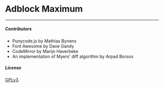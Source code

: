 Adblock Maximum
===============

***    

##### Contributors
* Punycode.js by Mathias Bynens
* Font Awesome by Dave Gandy
* CodeMirror by Marijn Haverbeke
* An implementation of Myers' diff algorithm by Arpad Borsos

##### License

[GPLv3](https://github.com/adbmax/AdblockMaximum/blob/master/LICENSE.txt).
